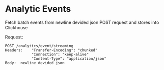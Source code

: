 # Analytic Events

Fetch batch events from newline devided json POST request and stores into Clickhouse

Request:
``` 
POST /analytics/event/streaming
Headers: 	"Transfer-Encoding": "chunked"
	        "Connection": "keep-alive"
	        "Content-Type": "application/json"
Body:  newline devided json
```
